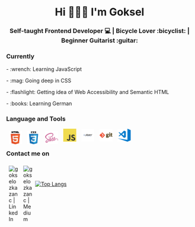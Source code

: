 <h1 align="center">Hi 🙋🏽‍♂️ I'm Goksel</h1>
<h3 align="center">Self-taught Frontend Developer 💻 | Bicycle Lover :bicyclist: | Beginner Guitarist :guitar: </h3>

### Currently
<p> - :wrench: Learning JavaScript </p>
<p> - :mag: Going deep in CSS </p>
<p> - :flashlight: Getting idea of Web Accessibility and Semantic HTML </p>
<p> - :books: Learning German </p>


### Language and Tools

<img align="left" style="padding: 7px;" alt="HTML5" width="35px" src="https://raw.githubusercontent.com/github/explore/80688e429a7d4ef2fca1e82350fe8e3517d3494d/topics/html/html.png">

<img align="left" style="padding: 7px" alt="CSS3" width="35px" src="https://raw.githubusercontent.com/github/explore/80688e429a7d4ef2fca1e82350fe8e3517d3494d/topics/css/css.png">

<p> <img align="left" style="padding: 7px" alt="Sass" width="35px" src="https://raw.githubusercontent.com/github/explore/80688e429a7d4ef2fca1e82350fe8e3517d3494d/topics/sass/sass.png" ></p>

<img align="left" style="padding: 0px 7px 7px 7px" alt="JavaScript" width="35px" src="https://raw.githubusercontent.com/github/explore/80688e429a7d4ef2fca1e82350fe8e3517d3494d/topics/javascript/javascript.png">

<img align="left" style="padding: 0px 7px 7px 7px" alt="jquery" width="35px" src="https://raw.githubusercontent.com/github/explore/80688e429a7d4ef2fca1e82350fe8e3517d3494d/topics/jquery/jquery.png">

<img align="left" style="padding: 0px 7px 7px 7px" alt="Git" width="35px" src="https://raw.githubusercontent.com/github/explore/80688e429a7d4ef2fca1e82350fe8e3517d3494d/topics/git/git.png">

<img align="left" style="padding: 0px 7px 7px 7px" alt="Visual Studio Code" width="35px" src="https://raw.githubusercontent.com/github/explore/80688e429a7d4ef2fca1e82350fe8e3517d3494d/topics/visual-studio-code/visual-studio-code.png">

<br><br>

### Contact me on
<a href="https://www.linkedin.com/in/goksel-ozkazanc-68255285/" target="_blank" rel="nofollow"><img align="left" style="padding: 7px" alt="gokselozkazanc | LinkedIn" width="25px" src="https://cdn.jsdelivr.net/npm/simple-icons@3.13.0/icons/linkedin.svg" data-canonical-src="https://cdn.jsdelivr.net/npm/simple-icons@v3/icons/linkedin.svg"></a>
<a href="https://twitter.com/gokseloz1" target="_blank" rel="nofollow"><img align="left" style="padding: 7px" alt="gokselozkazanc | Medium" width="25px" src="https://cdn.jsdelivr.net/npm/simple-icons@3.13.0/icons/twitter.svg" data-canonical-src="https://cdn.jsdelivr.net/npm/simple-icons@3.13.0/icons/twitter.svg"></a>

<br><br>

[![Top Langs](https://github-readme-stats.vercel.app/api/top-langs/?username=gokseloz)](https://github.com/anuraghazra/github-readme-stats)

